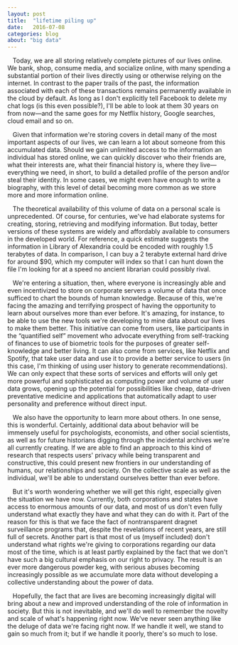 ```yaml
---
layout: post
title:  "lifetime piling up"
date:   2016-07-08
categories: blog
about: "big data"
---
```



&nbsp;&nbsp; Today, we are all storing relatively complete pictures of our lives online. We bank, shop, consume media, and socialize online, with many spending a substantial portion of their lives directly using or otherwise relying on the internet. In contrast to the paper trails of the past, the information associated with each of these transactions remains permanently available in the cloud by default. As long as I don't explicitly tell Facebook to delete my chat logs (is this even possible?), I'll be able to look at them 30 years on from now—and the same goes for my Netflix history, Google searches, cloud email and so on.

 &nbsp;&nbsp; Given that information we're storing covers in detail many of the most important aspects of our lives, we can learn a lot about someone from this accumulated data. Should we gain unlimited access to the information an individual has stored online, we can quickly discover who their friends are, what their interests are, what their financial history is, where they live—everything we need, in short, to build a detailed profile of the person and/or steal their identity. In some cases, we might even have enough to write a biography, with this level of detail becoming more common as we store more and more information online.

  &nbsp;&nbsp; 	The theoretical availability of this volume of data on a personal scale is unprecedented. Of course, for centuries, we've had elaborate systems for creating, storing, retrieving and modifying information. But today, better versions of these systems are widely and affordably available to consumers in the developed world. For reference, a quick estimate suggests the information in Library of Alexandria could be encoded with roughly 1.5 terabytes of data. In comparison, I can buy a 2 terabyte external hard drive for around $90, which my computer will index so that I can hunt down the file I'm looking for at a speed no ancient librarian could possibly rival.

 &nbsp;&nbsp; We're entering a situation, then, where everyone is increasingly able and even incentivized to store on corporate servers a volume of data that once sufficed to chart the bounds of human knowledge. Because of this, we're facing the amazing and terrifying prospect of having the opportunity to learn about ourselves more than ever before. It's amazing, for instance, to be able to use the new tools we're developing to mine data about our lives to make them better. This initiative can come from users, like participants in the “quantified self” movement who advocate everything from self-tracking of finances to use of biometric tools for the purposes of greater self-knowledge and better living. It can also come from services, like Netflix and Spotify, that take user data and use it to provide a better service to users (in this case, I'm thinking of using user history to generate recommendations). We can only expect that these sorts of services and efforts will only get more powerful and sophisticated as computing power and volume of user data grows, opening up the potential for possibilities like cheap, data-driven preventative medicine and applications that automatically adapt to user personality and preference without direct input.

 &nbsp;&nbsp; We also have the opportunity to learn more about others. In one sense, this is wonderful. Certainly, additional data about behavior will be immensely useful for psychologists, economists, and other social scientists, as well as for future historians digging through the incidental archives we're all currently creating. If we are able to find an approach to this kind of research that respects users' privacy while being transparent and constructive, this could present new frontiers in our understanding of humans, our relationships and society. On the collective scale as well as the individual, we'll be able to understand ourselves better than ever before.

 &nbsp;&nbsp; But it's worth wondering whether we will get this right, especially given the situation we have now. Currently, both corporations and states have access to enormous amounts of our data, and most of us don't even fully understand what exactly they have and what they can do with it. Part of the reason for this is that we face the fact of nontransparent dragnet surveillance programs that, despite the revelations of recent years, are still full of secrets. Another part is that most of us (myself included) don't understand what rights we're giving to corporations regarding our data most of the time, which is at least partly explained by the fact that we don't have such a big cultural emphasis on our right to privacy. The result is an ever more dangerous powder keg, with serious abuses becoming increasingly possible as we accumulate more data without developing a collective understanding about the power of data.

 &nbsp;&nbsp; Hopefully, the fact that are lives are becoming increasingly digital will bring about a new and improved understanding of the role of information in society. But this is not inevitable, and we'll do well to remember the novelty and scale of what's happening right now. We've never seen anything like the deluge of data we're facing right now. If we handle it well, we stand to gain so much from it; but if we handle it poorly, there's so much to lose.

